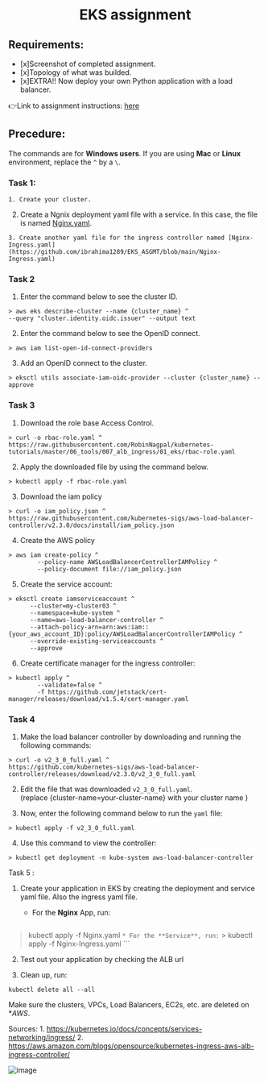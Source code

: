 <h1 align=center>EKS assignment</h1>   

## Requirements:
- [x]Screenshot of completed assignment.
- [x]Topology of what was builded.
- [x]EXTRA!! Now deploy your own Python application with a load balancer.

👉Link to assignment instructions: [here](https://github.com/kura-labs-org/EKS_ASGMT/blob/main/EKS%20assignment.pdf)  

## Precedure:

The commands are for **Windows users**. If you are using **Mac** or **Linux** environment, replace the `^` by a `\`.

### Task 1: 

	1. Create your cluster.
  
  2. Create a Ngnix deployment yaml file with a service. In this case, the file is named [Nginx.yaml](https://github.com/ibrahima1289/EKS_ASGMT/blob/main/Nginx.yaml).

	3. Create another yaml file for the ingress controller named [Nginx-Ingress.yaml](https://github.com/ibrahima1289/EKS_ASGMT/blob/main/Nginx-Ingress.yaml)

### Task 2

1. Enter the command below to see the cluster ID.

```
> aws eks describe-cluster --name {cluster_name} ^ 
--query "cluster.identity.oidc.issuer" --output text
```

2. Enter the command below to see the OpenID connect.

```
> aws iam list-open-id-connect-providers
```

3. Add an OpenID connect to the cluster.

```
> eksctl utils associate-iam-oidc-provider --cluster {cluster_name} --approve
```

### Task 3

1. Download the role base Access Control.

```
> curl -o rbac-role.yaml ^ 
https://raw.githubusercontent.com/RobinNagpal/kubernetes-tutorials/master/06_tools/007_alb_ingress/01_eks/rbac-role.yaml 
```

2. Apply the downloaded file by using the command below.

```
> kubectl apply -f rbac-role.yaml
```

3. Download the iam policy

```
> curl -o iam_policy.json ^
https://raw.githubusercontent.com/kubernetes-sigs/aws-load-balancer-controller/v2.3.0/docs/install/iam_policy.json
```

4. Create the AWS policy 

```
> aws iam create-policy ^
		--policy-name AWSLoadBalancerControllerIAMPolicy ^
		--policy-document file://iam_policy.json
```

5. Create the service account: 

```
> eksctl create iamserviceaccount ^
	  --cluster=my-cluster03 ^
	  --namespace=kube-system ^
	  --name=aws-load-balancer-controller ^
	  --attach-policy-arn=arn:aws:iam::{your_aws_account_ID}:policy/AWSLoadBalancerControllerIAMPolicy ^
	  --override-existing-serviceaccounts ^
	  --approve
``` 
	
6.  Create certificate manager for the ingress controller:

```
> kubectl apply ^
		--validate=false ^
		-f https://github.com/jetstack/cert-manager/releases/download/v1.5.4/cert-manager.yaml
```

### Task 4

1. Make the load balancer controller by downloading and running the following commands:

```
> curl -o v2_3_0_full.yaml ^
https://github.com/kubernetes-sigs/aws-load-balancer-controller/releases/download/v2.3.0/v2_3_0_full.yaml
```

2. Edit the file that was downloaded `v2_3_0_full.yaml`.<br> 
		(replace {cluster-name=your-cluster-name} with your cluster name )

3. Now, enter the following command below to run the `yaml` file:

```
> kubectl apply -f v2_3_0_full.yaml
```

4. Use this command to view the controller: 

```
> kubectl get deployment -n kube-system aws-load-balancer-controller
```


Task 5 : 

1. Create your application in EKS by creating the deployment and service yaml file. Also the ingress yaml file. 

	* For the **Nginx** App, run:
	```
  > kubectl apply -f Nginx.yaml
	```
	* For the **Service**, run:
	```
	> kubectl apply -f Nginx-Ingress.yaml
	```

2. Test out your application by checking the ALB url 

3. Clean up, run:
```
kubectl delete all --all
```

Make sure the clusters, VPCs, Load Balancers, EC2s, etc. are deleted on **AWS*.

	

Sources:
	1. https://kubernetes.io/docs/concepts/services-networking/ingress/
	2. https://aws.amazon.com/blogs/opensource/kubernetes-ingress-aws-alb-ingress-controller/



![image](https://encrypted-tbn0.gstatic.com/images?q=tbn:ANd9GcRcO3uI0ECzZUMHNrbDPkM2IXhL3MzAQsmGCg&usqp=CAU)
